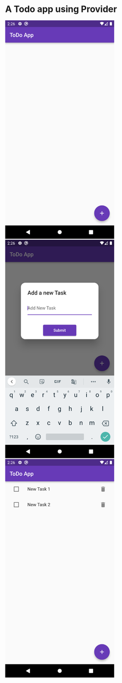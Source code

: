 # A Todo app using Provider



  <img src="https://github.com/SkrChowdhury/todo_provider_flutter/blob/main/lib/readme-images/Screenshot_1662535809.png" width="350" title="hover text">
  <img src="https://github.com/SkrChowdhury/todo_provider_flutter/blob/main/lib/readme-images/Screenshot_1662535814.png" width="350" alt="accessibility text">
    <img src="https://github.com/SkrChowdhury/todo_provider_flutter/blob/main/lib/readme-images/Screenshot_1662535833.png" width="350" alt="accessibility text">


